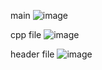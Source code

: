 
main
![image](https://github.com/user-attachments/assets/2aa03521-a7f0-4d01-b09d-aa475b02a7d9)

cpp file
![image](https://github.com/user-attachments/assets/154c3503-49f0-4e25-bbb2-e64f7d3a9618)

header file
![image](https://github.com/user-attachments/assets/099065a5-2e02-4a7d-871e-206070268622)

